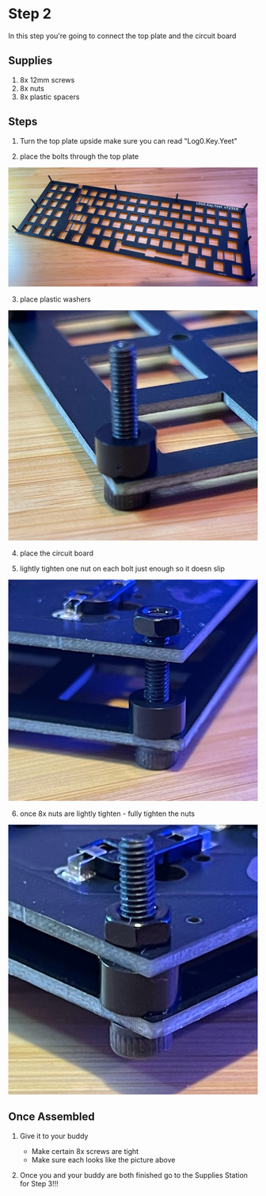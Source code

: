 # Step 2
In this step you're going to connect the top plate and the circuit board

## Supplies
1. 8x 12mm screws
2. 8x nuts
3. 8x plastic spacers

## Steps
1. Turn the top plate upside make sure you can read "Log0.Key.Yeet" 


2. place the bolts through the top plate

![](BoltPlacement.png)



3. place plastic washers

![](Spacer.png)

4. place the circuit board 

5. lightly tighten one nut on each bolt just enough so it doesn slip

![](LightlyTightenNut.png)


6. once 8x nuts are lightly tighten - fully tighten the nuts

![](Tighten.png)


## Once Assembled
1. Give it to your buddy
    * Make certain 8x screws are tight
    * Make sure each looks like the picture above
    
 2. Once you and your buddy are both finished go to the Supplies Station for Step 3!!!
 
